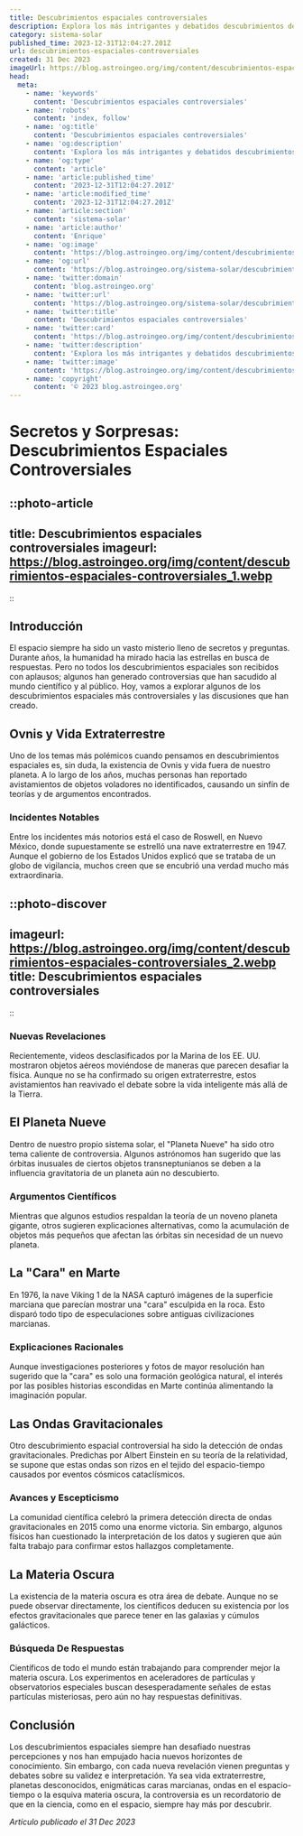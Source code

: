 ```yaml
---
title: Descubrimientos espaciales controversiales
description: Explora los más intrigantes y debatidos descubrimientos del cosmos, donde la ciencia y la controversia se entrelazan.
category: sistema-solar
published_time: 2023-12-31T12:04:27.201Z
url: descubrimientos-espaciales-controversiales
created: 31 Dec 2023
imageUrl: https://blog.astroingeo.org/img/content/descubrimientos-espaciales-controversiales_1.webp
head:
  meta:
    - name: 'keywords'
      content: 'Descubrimientos espaciales controversiales'
    - name: 'robots'
      content: 'index, follow'
    - name: 'og:title'
      content: 'Descubrimientos espaciales controversiales'
    - name: 'og:description'
      content: 'Explora los más intrigantes y debatidos descubrimientos del cosmos, donde la ciencia y la controversia se entrelazan.'
    - name: 'og:type'
      content: 'article'
    - name: 'article:published_time'
      content: '2023-12-31T12:04:27.201Z'
    - name: 'article:modified_time'
      content: '2023-12-31T12:04:27.201Z'
    - name: 'article:section'
      content: 'sistema-solar'
    - name: 'article:author'
      content: 'Enrique'
    - name: 'og:image'
      content: 'https://blog.astroingeo.org/img/content/descubrimientos-espaciales-controversiales_1.webp'
    - name: 'og:url'
      content: 'https://blog.astroingeo.org/sistema-solar/descubrimientos-espaciales-controversiales'
    - name: 'twitter:domain'
      content: 'blog.astroingeo.org'
    - name: 'twitter:url'
      content: 'https://blog.astroingeo.org/sistema-solar/descubrimientos-espaciales-controversiales'
    - name: 'twitter:title'
      content: 'Descubrimientos espaciales controversiales'
    - name: 'twitter:card'
      content: 'https://blog.astroingeo.org/img/content/descubrimientos-espaciales-controversiales_1.webp'
    - name: 'twitter:description'
      content: 'Explora los más intrigantes y debatidos descubrimientos del cosmos, donde la ciencia y la controversia se entrelazan.'
    - name: 'twitter:image'
      content: 'https://blog.astroingeo.org/img/content/descubrimientos-espaciales-controversiales_1.webp'
    - name: 'copyright'
      content: '© 2023 blog.astroingeo.org'
---
```

# Secretos y Sorpresas: Descubrimientos Espaciales Controversiales

::photo-article
---
title: Descubrimientos espaciales controversiales
imageurl: https://blog.astroingeo.org/img/content/descubrimientos-espaciales-controversiales_1.webp
---
::

## Introducción
El espacio siempre ha sido un vasto misterio lleno de secretos y preguntas. Durante años, la humanidad ha mirado hacia las estrellas en busca de respuestas. Pero no todos los descubrimientos espaciales son recibidos con aplausos; algunos han generado controversias que han sacudido al mundo científico y al público. Hoy, vamos a explorar algunos de los descubrimientos espaciales más controversiales y las discusiones que han creado.

## Ovnis y Vida Extraterrestre
Uno de los temas más polémicos cuando pensamos en descubrimientos espaciales es, sin duda, la existencia de Ovnis y vida fuera de nuestro planeta. A lo largo de los años, muchas personas han reportado avistamientos de objetos voladores no identificados, causando un sinfín de teorías y de argumentos encontrados.

### Incidentes Notables
Entre los incidentes más notorios está el caso de Roswell, en Nuevo México, donde supuestamente se estrelló una nave extraterrestre en 1947. Aunque el gobierno de los Estados Unidos explicó que se trataba de un globo de vigilancia, muchos creen que se encubrió una verdad mucho más extraordinaria.


::photo-discover
---
imageurl: https://blog.astroingeo.org/img/content/descubrimientos-espaciales-controversiales_2.webp
title: Descubrimientos espaciales controversiales
---
::

### Nuevas Revelaciones
Recientemente, videos desclasificados por la Marina de los EE. UU. mostraron objetos aéreos moviéndose de maneras que parecen desafiar la física. Aunque no se ha confirmado su origen extraterrestre, estos avistamientos han reavivado el debate sobre la vida inteligente más allá de la Tierra.

## El Planeta Nueve
Dentro de nuestro propio sistema solar, el "Planeta Nueve" ha sido otro tema caliente de controversia. Algunos astrónomos han sugerido que las órbitas inusuales de ciertos objetos transneptunianos se deben a la influencia gravitatoria de un planeta aún no descubierto.

### Argumentos Científicos
Mientras que algunos estudios respaldan la teoría de un noveno planeta gigante, otros sugieren explicaciones alternativas, como la acumulación de objetos más pequeños que afectan las órbitas sin necesidad de un nuevo planeta.

## La "Cara" en Marte
En 1976, la nave Viking 1 de la NASA capturó imágenes de la superficie marciana que parecían mostrar una "cara" esculpida en la roca. Esto disparó todo tipo de especulaciones sobre antiguas civilizaciones marcianas.

### Explicaciones Racionales
Aunque investigaciones posteriores y fotos de mayor resolución han sugerido que la "cara" es solo una formación geológica natural, el interés por las posibles historias escondidas en Marte continúa alimentando la imaginación popular.

## Las Ondas Gravitacionales
Otro descubrimiento espacial controversial ha sido la detección de ondas gravitacionales. Predichas por Albert Einstein en su teoría de la relatividad, se supone que estas ondas son rizos en el tejido del espacio-tiempo causados por eventos cósmicos cataclísmicos.

### Avances y Escepticismo
La comunidad científica celebró la primera detección directa de ondas gravitacionales en 2015 como una enorme victoria. Sin embargo, algunos físicos han cuestionado la interpretación de los datos y sugieren que aún falta trabajo para confirmar estos hallazgos completamente.

## La Materia Oscura
La existencia de la materia oscura es otra área de debate. Aunque no se puede observar directamente, los científicos deducen su existencia por los efectos gravitacionales que parece tener en las galaxias y cúmulos galácticos.

### Búsqueda De Respuestas
Científicos de todo el mundo están trabajando para comprender mejor la materia oscura. Los experimentos en aceleradores de partículas y observatorios especiales buscan desesperadamente señales de estas partículas misteriosas, pero aún no hay respuestas definitivas.

## Conclusión
Los descubrimientos espaciales siempre han desafiado nuestras percepciones y nos han empujado hacia nuevos horizontes de conocimiento. Sin embargo, con cada nueva revelación vienen preguntas y debates sobre su validez e interpretación. Ya sea vida extraterrestre, planetas desconocidos, enigmáticas caras marcianas, ondas en el espacio-tiempo o la esquiva materia oscura, la controversia es un recordatorio de que en la ciencia, como en el espacio, siempre hay más por descubrir.

_Artículo publicado el 31 Dec 2023_